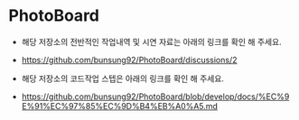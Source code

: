 # PhotoBoard

- 해당 저장소의 전반적인 작업내역 및 시연 자료는 아래의 링크를 확인 해 주세요.
- https://github.com/bunsung92/PhotoBoard/discussions/2

- 해당 저장소의 코드작업 스텝은 아래의 링크를 확인 해 주세요.
- https://github.com/bunsung92/PhotoBoard/blob/develop/docs/%EC%9E%91%EC%97%85%EC%9D%B4%EB%A0%A5.md
